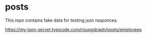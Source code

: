 # posts

This repo contains fake data for testing json responces.

https://my-json-server.typicode.com/rousgidraph/posts/employees
